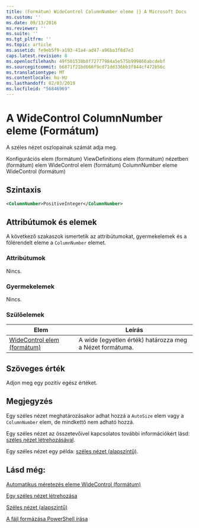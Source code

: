 ```yaml
---
title: (Formátum) WideControl ColumnNumber eleme |} A Microsoft Docs
ms.custom: ''
ms.date: 09/13/2016
ms.reviewer: ''
ms.suite: ''
ms.tgt_pltfrm: ''
ms.topic: article
ms.assetid: fe9eb5f9-a193-41a4-ad47-a96ba3f8d7e3
caps.latest.revision: 8
ms.openlocfilehash: 49f501538b8f72777984a5e575b999866abcdebf
ms.sourcegitcommit: b6871f21bd666f9cd71dd336bb3f844cf472b56c
ms.translationtype: MT
ms.contentlocale: hu-HU
ms.lasthandoff: 02/03/2019
ms.locfileid: "56846969"
---
```

# <a name="columnnumber-element-for-widecontrol-format"></a>A WideControl ColumnNumber eleme (Formátum)

A széles nézet oszlopainak számát adja meg.

Konfigurációs elem (formátum) ViewDefinitions elem (formátum) nézetben (formátum) elem WideControl elem (formátum) ColumnNumber eleme WideControl (formátum)

## <a name="syntax"></a>Szintaxis

```xml
<ColumnNumber>PositiveInteger</ColumnNumber>
```

## <a name="attributes-and-elements"></a>Attribútumok és elemek

A következő szakaszok ismertetik az attribútumokat, gyermekelemek és a fölérendelt eleme a `ColumnNumber` elemet.

### <a name="attributes"></a>Attribútumok

Nincs.

### <a name="child-elements"></a>Gyermekelemek

Nincs.

### <a name="parent-elements"></a>Szülőelemek

|Elem|Leírás|
|-------------|-----------------|
|[WideControl elem (formátum)](./widecontrol-element-format.md)|A wide (egyetlen érték) határozza meg a Nézet formátuma.|

## <a name="text-value"></a>Szöveges érték

Adjon meg egy pozitív egész értéket.

## <a name="remarks"></a>Megjegyzés

Egy széles nézet meghatározásakor adhat hozzá a `AutoSize` elem vagy a `ColumnNumber` elem, de mindkettő nem adható hozzá.

Egy széles nézet az összetevőivel kapcsolatos további információkért lásd: [széles nézet létrehozásával](./creating-a-wide-view.md).

Egy széles nézet egy példa: [széles nézet (alapszintű)](./wide-view-basic.md).

## <a name="see-also"></a>Lásd még:

[Automatikus méretezés eleme WideControl (formátum)](./autosize-element-for-widecontrol-format.md)

[Egy széles nézet létrehozása](./creating-a-wide-view.md)

[Széles nézet (alapszintű)](./wide-view-basic.md)

[A fájl formázása PowerShell írása](./writing-a-powershell-formatting-file.md)
